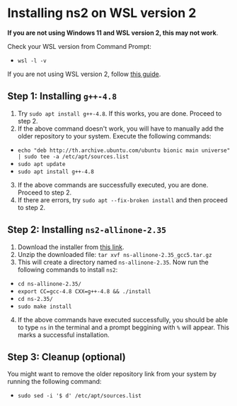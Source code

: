 # Installing ns2 on WSL version 2

**If you are not using Windows 11 and WSL version 2, this may not work**.

Check your WSL version from Command Prompt:
- `wsl -l -v`

If you are not using WSL version 2, follow [this guide](https://learn.microsoft.com/en-us/windows/wsl/install).

## Step 1: Installing `g++-4.8`

1. Try `sudo apt install g++-4.8`. If this works, you are done. Proceed to step 2.
2. If the above command doesn't work, you will have to manually add the older repository to your system. Execute the following commands:
- `echo "deb http://th.archive.ubuntu.com/ubuntu bionic main universe" | sudo tee -a /etc/apt/sources.list `
- `sudo apt update`
- `sudo apt install g++-4.8`
3. If the above commands are successfully executed, you are done. Proceed to step 2.
4. If there are errors, try `sudo apt --fix-broken install` and then proceed to step 2.

## Step 2: Installing `ns2-allinone-2.35`

1. Download the installer from [this link](https://drive.google.com/file/d/0B7S255p3kFXNVVlxR0ZNRGVORjQ/view?usp=sharing).
2. Unzip the downloaded file: `tar xvf ns-allinone-2.35_gcc5.tar.gz`
3. This will create a directory named `ns-allinone-2.35`. Now run the following commands to install `ns2`:
- `cd ns-allinone-2.35/`
- `export CC=gcc-4.8 CXX=g++-4.8 && ./install`
- `cd ns-2.35/`
- `sudo make install`
4. If the above commands have executed successfully, you should be able to type `ns` in the terminal and a prompt beggining with `%` will appear. This marks a successful installation. 

## Step 3: Cleanup (optional)

You might want to remove the older repository link from your system by running the following command:

- `sudo sed -i '$ d' /etc/apt/sources.list`


